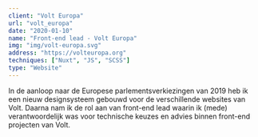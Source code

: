 ```yaml
---
client: "Volt Europa"
url: "volt_europa"
date: "2020-01-10"
name: "Front-end lead - Volt Europa"
img: "img/volt-europa.svg"
address: "https://volteuropa.org"
techniques: ["Nuxt", "JS", "SCSS"]
type: "Website"
---
```


In de aanloop naar de Europese parlementsverkiezingen van 2019 heb ik een nieuw designsysteem gebouwd voor de verschillende websites van Volt.
Daarna nam ik de rol aan van front-end lead waarin ik (mede) verantwoordelijk was voor technische keuzes en advies binnen front-end projecten van Volt.

